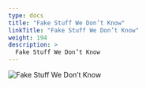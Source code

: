 ```yaml
---
type: docs
title: "Fake Stuff We Don’t Know"
linkTitle: "Fake Stuff We Don’t Know"
weight: 194
description: >
  Fake Stuff We Don’t Know
---
```


![Fake Stuff We Don’t Know](/images/bootcamp-slides/microservices-bootcamp/Slide194.PNG)
